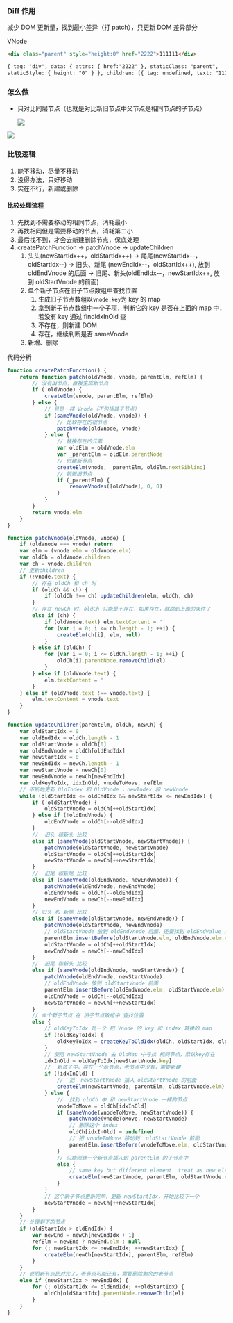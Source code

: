 ### Diff 作用

减少 DOM 更新量，找到最小差异（打 patch），只更新 DOM 差异部分

VNode

```html
<div class="parent" style="height:0" href="2222">111111</div>

{ tag: 'div', data: { attrs: { href:"2222" }, staticClass: "parent",
staticStyle: { height: "0" } }, children: [{ tag: undefined, text: "111111" }] }
```

### 怎么做

- 只对比同层节点（也就是对比新旧节点中父节点是相同节点的子节点）

  ![](../images/diff-1.png)

![](../images/diff-2.png)

### 比较逻辑

1. 能不移动，尽量不移动
2. 没得办法，只好移动
3. 实在不行，新建或删除

#### 比较处理流程

1. 先找到不需要移动的相同节点，消耗最小
2. 再找相同但是需要移动的节点，消耗第二小
3. 最后找不到，才会去新建删除节点，保底处理
4. createPatchFunction -> patchVnode -> updateChildren
   1. 头头(newStartIdx++，oldStartIdx++) -> 尾尾(newStartIdx--，oldStartIdx--) -> 旧头、新尾 (newEndIdx--，oldStartIdx++), 放到 oldEndVnode 的后面 -> 旧尾、新头(oldEndIdx--，newStartIdx++, 放到 oldStartVnode 的前面)
   2. 单个新子节点在旧子节点数组中查找位置
      1. 生成旧子节点数组以`vnode.key`为 key 的 map
      2. 拿到新子节点数组中一个子项，判断它的 key 是否在上面的 map 中，若没有 key 通过 findIdxInOld 查
      3. 不存在，则新建 DOM
      4. 存在，继续判断是否 sameVnode
   3. 新增、删除

代码分析

```javascript
function createPatchFunction() {
	return function patch(oldVnode, vnode, parentElm, refElm) {
		// 没有旧节点，直接生成新节点
		if (!oldVnode) {
			createElm(vnode, parentElm, refElm)
		} else {
			// 且是一样 Vnode（不包括其子节点）
			if (sameVnode(oldVnode, vnode)) {
				// 比较存在的根节点
				patchVnode(oldVnode, vnode)
			} else {
				// 替换存在的元素
				var oldElm = oldVnode.elm
				var _parentElm = oldElm.parentNode
				// 创建新节点
				createElm(vnode, _parentElm, oldElm.nextSibling)
				// 销毁旧节点
				if (_parentElm) {
					removeVnodes([oldVnode], 0, 0)
				}
			}
		}
		return vnode.elm
	}
}
```

```javascript
function patchVnode(oldVnode, vnode) {
	if (oldVnode === vnode) return
	var elm = (vnode.elm = oldVnode.elm)
	var oldCh = oldVnode.children
	var ch = vnode.children
	// 更新children
	if (!vnode.text) {
		// 存在 oldCh 和 ch 时
		if (oldCh && ch) {
			if (oldCh !== ch) updateChildren(elm, oldCh, ch)
		}
		// 存在 newCh 时，oldCh 只能是不存在，如果存在，就跳到上面的条件了
		else if (ch) {
			if (oldVnode.text) elm.textContent = ''
			for (var i = 0; i <= ch.length - 1; ++i) {
				createElm(ch[i], elm, null)
			}
		} else if (oldCh) {
			for (var i = 0; i <= oldCh.length - 1; ++i) {
				oldCh[i].parentNode.removeChild(el)
			}
		} else if (oldVnode.text) {
			elm.textContent = ''
		}
	} else if (oldVnode.text !== vnode.text) {
		elm.textContent = vnode.text
	}
}
```

```javascript
function updateChildren(parentElm, oldCh, newCh) {
	var oldStartIdx = 0
	var oldEndIdx = oldCh.length - 1
	var oldStartVnode = oldCh[0]
	var oldEndVnode = oldCh[oldEndIdx]
	var newStartIdx = 0
	var newEndIdx = newCh.length - 1
	var newStartVnode = newCh[0]
	var newEndVnode = newCh[newEndIdx]
	var oldKeyToIdx, idxInOld, vnodeToMove, refElm
	// 不断地更新 OldIndex 和 OldVnode ，newIndex 和 newVnode
	while (oldStartIdx <= oldEndIdx && newStartIdx <= newEndIdx) {
		if (!oldStartVnode) {
			oldStartVnode = oldCh[++oldStartIdx]
		} else if (!oldEndVnode) {
			oldEndVnode = oldCh[--oldEndIdx]
		}
		//  旧头 和新头 比较
		else if (sameVnode(oldStartVnode, newStartVnode)) {
			patchVnode(oldStartVnode, newStartVnode)
			oldStartVnode = oldCh[++oldStartIdx]
			newStartVnode = newCh[++newStartIdx]
		}
		//  旧尾 和新尾 比较
		else if (sameVnode(oldEndVnode, newEndVnode)) {
			patchVnode(oldEndVnode, newEndVnode)
			oldEndVnode = oldCh[--oldEndIdx]
			newEndVnode = newCh[--newEndIdx]
		}
		// 旧头 和 新尾 比较
		else if (sameVnode(oldStartVnode, newEndVnode)) {
			patchVnode(oldStartVnode, newEndVnode)
			// oldStartVnode 放到 oldEndVnode 后面，还要找到 oldEndValue 后面的节点
			parentElm.insertBefore(oldStartVnode.elm, oldEndVnode.elm.nextSibling)
			oldStartVnode = oldCh[++oldStartIdx]
			newEndVnode = newCh[--newEndIdx]
		}
		//  旧尾 和新头 比较
		else if (sameVnode(oldEndVnode, newStartVnode)) {
			patchVnode(oldEndVnode, newStartVnode)
			// oldEndVnode 放到 oldStartVnode 前面
			parentElm.insertBefore(oldEndVnode.elm, oldStartVnode.elm)
			oldEndVnode = oldCh[--oldEndIdx]
			newStartVnode = newCh[++newStartIdx]
		}
		// 单个新子节点 在 旧子节点数组中 查找位置
		else {
			// oldKeyToIdx 是一个 把 Vnode 的 key 和 index 转换的 map
			if (!oldKeyToIdx) {
				oldKeyToIdx = createKeyToOldIdx(oldCh, oldStartIdx, oldEndIdx)
			}
			// 使用 newStartVnode 去 OldMap 中寻找 相同节点，默认key存在
			idxInOld = oldKeyToIdx[newStartVnode.key]
			//  新孩子中，存在一个新节点，老节点中没有，需要新建
			if (!idxInOld) {
				//  把  newStartVnode 插入 oldStartVnode 的前面
				createElm(newStartVnode, parentElm, oldStartVnode.elm)
			} else {
				//  找到 oldCh 中 和 newStartVnode 一样的节点
				vnodeToMove = oldCh[idxInOld]
				if (sameVnode(vnodeToMove, newStartVnode)) {
					patchVnode(vnodeToMove, newStartVnode)
					// 删除这个 index
					oldCh[idxInOld] = undefined
					// 把 vnodeToMove 移动到  oldStartVnode 前面
					parentElm.insertBefore(vnodeToMove.elm, oldStartVnode.elm)
				}
				// 只能创建一个新节点插入到 parentElm 的子节点中
				else {
					// same key but different element. treat as new element
					createElm(newStartVnode, parentElm, oldStartVnode.elm)
				}
			}
			// 这个新子节点更新完毕，更新 newStartIdx，开始比较下一个
			newStartVnode = newCh[++newStartIdx]
		}
	}
	// 处理剩下的节点
	if (oldStartIdx > oldEndIdx) {
		var newEnd = newCh[newEndIdx + 1]
		refElm = newEnd ? newEnd.elm : null
		for (; newStartIdx <= newEndIdx; ++newStartIdx) {
			createElm(newCh[newStartIdx], parentElm, refElm)
		}
	}
	// 说明新节点比对完了，老节点可能还有，需要删除剩余的老节点
	else if (newStartIdx > newEndIdx) {
		for (; oldStartIdx <= oldEndIdx; ++oldStartIdx) {
			oldCh[oldStartIdx].parentNode.removeChild(el)
		}
	}
}
```
